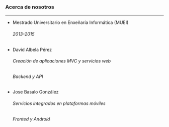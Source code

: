 ### Acerca de nosotros
----------------
  - Mestrado Universitario en Enxeñaría Informática (MUEI)
    ###### 2013-2015
  - David Albela Pérez <!-- .element: class="fragment fade-in" data-fragment-index="1" -->
    ###### Creación de aplicaciones MVC y servicios web <!-- .element: class="fragment fade-in" data-fragment-index="2" -->   
    ###### Backend y API<!-- .element: class="fragment fade-in" data-fragment-index="3" -->
    
  - Jose Basalo González<!-- .element: class="fragment fade-in" data-fragment-index="4" -->
    ###### Servicios integrados en plataformas móviles<!-- .element: class="fragment fade-in" data-fragment-index="5" -->
    ###### Fronted y Android<!-- .element: class="fragment fade-in" data-fragment-index="6" -->